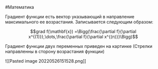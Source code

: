 #Математика 

Градиент функции есть вектор указывающий в направление максимального ее возрастания. Записывается следующим образом:

$$grad f(\mathbf{x}) =\Bigg(\frac{\partial f}{\partial x^{(1)}},\dots,\frac{\partial f}{\partial x^{(n)}}\Bigg)$$

Градиент функции двух переменных приведен на картинке (Стрелки направленны в сторону возрастания функции)

![[Pasted image 20220526151528.png]]